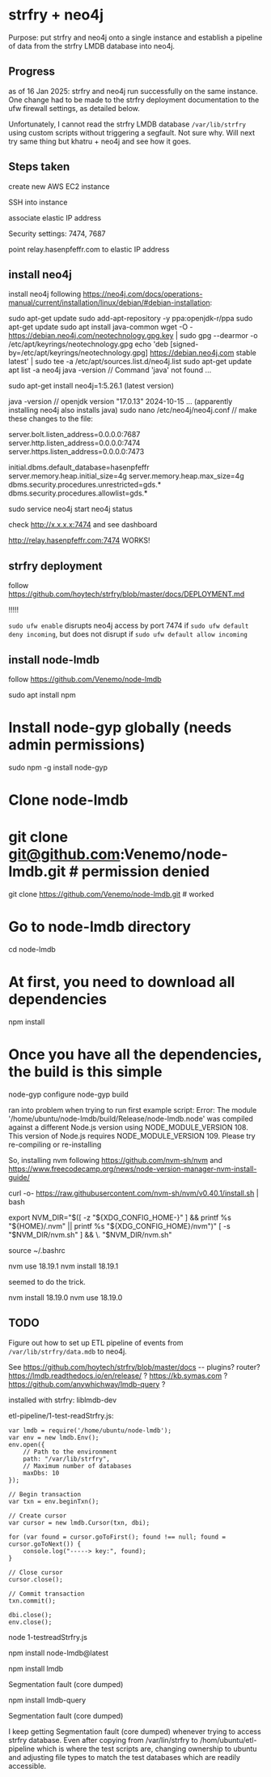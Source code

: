 strfry + neo4j
=====

Purpose: put strfry and neo4j onto a single instance and establish a pipeline of data from the strfry LMDB database into neo4j.

## Progress

as of 16 Jan 2025: strfry and neo4j run successfully on the same instance. One change had to be made to the strfry deployment documentation to the ufw firewall settings, as detailed below. 

Unfortunately, I cannot read the strfry LMDB database `/var/lib/strfry` using custom scripts without triggering a segfault. Not sure why. Will next try same thing but khatru + neo4j and see how it goes.

## Steps taken

create new AWS EC2 instance

SSH into instance

associate elastic IP address

Security settings: 7474, 7687

point relay.hasenpfeffr.com to elastic IP address 

## install neo4j

install neo4j following https://neo4j.com/docs/operations-manual/current/installation/linux/debian/#debian-installation:

sudo apt-get update
sudo add-apt-repository -y ppa:openjdk-r/ppa
sudo apt-get update
sudo apt install java-common
wget -O - https://debian.neo4j.com/neotechnology.gpg.key | sudo gpg --dearmor -o /etc/apt/keyrings/neotechnology.gpg
echo 'deb [signed-by=/etc/apt/keyrings/neotechnology.gpg] https://debian.neo4j.com stable latest' | sudo tee -a /etc/apt/sources.list.d/neo4j.list
sudo apt-get update
apt list -a neo4j
java -version // Command 'java' not found ...

sudo apt-get install neo4j=1:5.26.1 (latest version)

java -version // openjdk version "17.0.13" 2024-10-15 ... (apparently installing neo4j also installs java)
sudo nano /etc/neo4j/neo4j.conf
// make these changes to the file:

server.bolt.listen_address=0.0.0.0:7687
server.http.listen_address=0.0.0.0:7474
server.https.listen_address=0.0.0.0:7473

initial.dbms.default_database=hasenpfeffr
server.memory.heap.initial_size=4g
server.memory.heap.max_size=4g
dbms.security.procedures.unrestricted=gds.*
dbms.security.procedures.allowlist=gds.*

sudo service neo4j start
neo4j status

check http://x.x.x.x:7474 and see dashboard

http://relay.hasenpfeffr.com:7474 WORKS!

## strfry deployment 

follow https://github.com/hoytech/strfry/blob/master/docs/DEPLOYMENT.md

!!!!!

`sudo ufw enable` disrupts neo4j access by port 7474 if `sudo ufw default deny incoming`, but does not disrupt if `sudo ufw default allow incoming`

## install node-lmdb 

follow https://github.com/Venemo/node-lmdb

sudo apt install npm

# Install node-gyp globally (needs admin permissions)
sudo npm -g install node-gyp

# Clone node-lmdb
# git clone git@github.com:Venemo/node-lmdb.git # permission denied

git clone https://github.com/Venemo/node-lmdb.git # worked

# Go to node-lmdb directory
cd node-lmdb

# At first, you need to download all dependencies
npm install

# Once you have all the dependencies, the build is this simple
node-gyp configure
node-gyp build

ran into problem when trying to run first example script:
Error: The module '/home/ubuntu/node-lmdb/build/Release/node-lmdb.node'
was compiled against a different Node.js version using
NODE_MODULE_VERSION 108. This version of Node.js requires
NODE_MODULE_VERSION 109. Please try re-compiling or re-installing

So, installing nvm following https://github.com/nvm-sh/nvm and https://www.freecodecamp.org/news/node-version-manager-nvm-install-guide/

curl -o- https://raw.githubusercontent.com/nvm-sh/nvm/v0.40.1/install.sh | bash

export NVM_DIR="$([ -z "${XDG_CONFIG_HOME-}" ] && printf %s "${HOME}/.nvm" || printf %s "${XDG_CONFIG_HOME}/nvm")"
[ -s "$NVM_DIR/nvm.sh" ] && \. "$NVM_DIR/nvm.sh"

source ~/.bashrc

nvm use 18.19.1
nvm install 18.19.1

seemed to do the trick. 

nvm install 18.19.0
nvm use 18.19.0

## TODO

Figure out how to set up ETL pipeline of events from `/var/lib/strfry/data.mdb` to neo4j.

See https://github.com/hoytech/strfry/blob/master/docs -- plugins? router?
https://lmdb.readthedocs.io/en/release/ ?
https://kb.symas.com ?
https://github.com/anywhichway/lmdb-query ?

installed with strfry:
liblmdb-dev


etl-pipeline/1-test-readStrfry.js:

```
var lmdb = require('/home/ubuntu/node-lmdb');
var env = new lmdb.Env();
env.open({
    // Path to the environment
    path: "/var/lib/strfry",
    // Maximum number of databases
    maxDbs: 10
});

// Begin transaction
var txn = env.beginTxn();

// Create cursor
var cursor = new lmdb.Cursor(txn, dbi);

for (var found = cursor.goToFirst(); found !== null; found = cursor.goToNext()) {
    console.log("-----> key:", found);
}

// Close cursor
cursor.close();

// Commit transaction
txn.commit();

dbi.close();
env.close();
```

node 1-testreadStrfry.js

npm install node-lmdb@latest

npm install lmdb

Segmentation fault (core dumped)

npm install lmdb-query

Segmentation fault (core dumped)

I keep getting Segmentation fault (core dumped) whenever trying to access strfry database. Even after copying from /var/lin/strfry to /hom/ubuntu/etl-pipeline which is where the test scripts are, changing ownership to ubuntu and adjusting file types to match the test databases which are readily accessible.